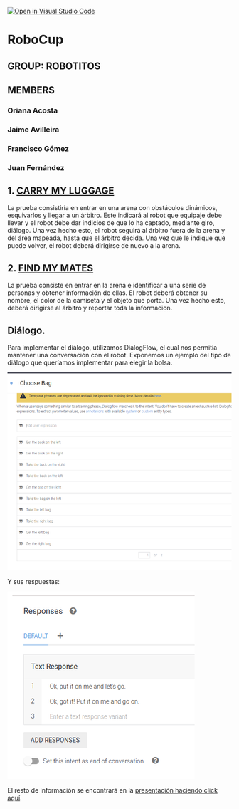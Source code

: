 [![Open in Visual Studio Code](https://classroom.github.com/assets/open-in-vscode-f059dc9a6f8d3a56e377f745f24479a46679e63a5d9fe6f495e02850cd0d8118.svg)](https://classroom.github.com/online_ide?assignment_repo_id=7421865&assignment_repo_type=AssignmentRepo)
# RoboCup

## GROUP: ROBOTITOS

## MEMBERS

### Oriana Acosta
### Jaime Avilleira
### Francisco Gómez
### Juan Fernández


## 1. [CARRY MY LUGGAGE](https://github.com/Docencia-fmrico/robocup-home-education-robotitos/tree/main/carry_my_luggage)

La prueba consistiría en entrar en una arena con obstáculos dinámicos, esquivarlos y llegar a un árbitro. Este indicará al robot que equipaje debe llevar y el robot debe dar indicios de que lo ha captado, mediante giro, diálogo. Una vez hecho esto, el robot seguirá al árbitro fuera de la arena y del área mapeada, hasta que el árbitro decida. Una vez que le indique que puede volver, el robot deberá dirigirse de nuevo a la arena.


## 2. [FIND MY MATES](https://github.com/Docencia-fmrico/robocup-home-education-robotitos/tree/main/find_my_mates)

La prueba consiste en entrar en la arena e identificar a una serie de personas y obtener información de ellas. El robot deberá obtener su nombre, el color de la camiseta y el objeto que porta. Una vez hecho esto, deberá dirigirse al árbitro y reportar toda la informacion.


## Diálogo.

Para implementar el diálogo, utilizamos DialogFlow, el cual nos permitia mantener una conversación con el robot. Exponemos un ejemplo del tipo de diálogo que queríamos implementar para elegir la bolsa.

![Dialogo ejemplo](https://github.com/Docencia-fmrico/robocup-home-education-robotitos/blob/main/Captura%20de%20pantalla%20de%202022-05-10%2013-48-49.png)

Y sus respuestas:

![Respuestas_ejemplo](https://github.com/Docencia-fmrico/robocup-home-education-robotitos/blob/main/Captura%20de%20pantalla%20de%202022-05-10%2013-48-52.png)


El resto de información se encontrará en la [presentación haciendo click aquí](https://github.com/Docencia-fmrico/robocup-home-education-robotitos/blob/main/ASoftware_presentacion.pdf).
